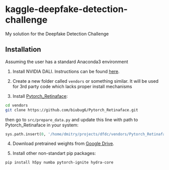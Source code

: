 # kaggle-deepfake-detection-challenge
My solution for the Deepfake Detection Challenge

## Installation
Assuming the user has a standard Anaconda3 environment
1. Install NVIDIA DALI. Instructions can be found [here](https://docs.nvidia.com/deeplearning/sdk/dali-developer-guide/docs/installation.html).

2. Create a new folder called `vendors` or something similar. It will be used for 3rd party code which lacks proper install mechanisms

3. Install [Pytorch_Retinaface](https://github.com/biubug6/Pytorch_Retinaface):
```bash
cd vendors
git clone https://github.com/biubug6/Pytorch_Retinaface.git
```
then go to `src/prepare_data.py` and update this line with path to Pytorch_Retinaface in your system:
```python
sys.path.insert(0, '/home/dmitry/projects/dfdc/vendors/Pytorch_Retinaface')
```

4. Download pretrained weights from [Google Drive](https://drive.google.com/drive/folders/1oZRSG0ZegbVkVwUd8wUIQx8W7yfZ_ki1).

5. Install other non-standart pip packages:
```
pip install h5py numba pytorch-ignite hydra-core
```
